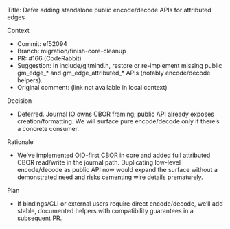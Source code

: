 Title: Defer adding standalone public encode/decode APIs for attributed edges

Context
- Commit: ef52094
- Branch: migration/finish-core-cleanup
- PR: #166 (CodeRabbit)
- Suggestion: In include/gitmind.h, restore or re-implement missing public gm_edge_* and gm_edge_attributed_* APIs (notably encode/decode helpers).
- Original comment: (link not available in local context)

Decision
- Deferred. Journal IO owns CBOR framing; public API already exposes creation/formatting. We will surface pure encode/decode only if there’s a concrete consumer.

Rationale
- We’ve implemented OID-first CBOR in core and added full attributed CBOR read/write in the journal path. Duplicating low-level encode/decode as public API now would expand the surface without a demonstrated need and risks cementing wire details prematurely.

Plan
- If bindings/CLI or external users require direct encode/decode, we’ll add stable, documented helpers with compatibility guarantees in a subsequent PR.

